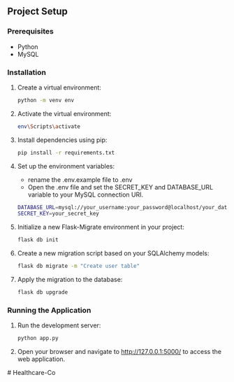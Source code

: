 ## Project Setup

### Prerequisites
- Python
- MySQL

### Installation
1. Create a virtual environment:
   ```sh
   python -m venv env
   ```

2. Activate the virtual environment:
   ```sh
   env\Scripts\activate
   ```

3. Install dependencies using pip:
   ```sh
   pip install -r requirements.txt
   ```

4. Set up the environment variables:
   -  rename the .env.example file to .env
   -  Open the .env file and set the SECRET_KEY and DATABASE_URL variable to your MySQL connection URI.
   ```sh
   DATABASE_URL=mysql://your_username:your_password@localhost/your_database_name
   SECRET_KEY=your_secret_key
   ```

5. Initialize a new Flask-Migrate environment in your project:
   ```sh
   flask db init
   ```

6. Create a new migration script based on your SQLAlchemy models:
   ```sh
   flask db migrate -m "Create user table"
   ```

7. Apply the migration to the database:
   ```sh
   flask db upgrade
   ```

### Running the Application
1. Run the development server:
   ```sh
   python app.py
   ```

2. Open your browser and navigate to http://127.0.0.1:5000/ to access the web application.

#   H e a l t h c a r e - C o 
 
 
